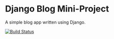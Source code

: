 # Django Blog Mini-Project

A simple blog app written using Django.

[![Build Status](https://travis-ci.org/elisamunoz/django-blog.svg?branch=master)](https://travis-ci.org/elisamunoz/django-blog)